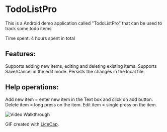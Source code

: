 # TodoListPro

This is a Android demo application called "TodoListPro" that can be used to track some todo items

Time spent: 4 hours spent in total

Features:
---------
Supports adding new items, editing and deleting existing items.
Supports Save/Cancel in the edit mode.
Persists the changes in the local file.

Help operations:
-------------------
Add new item = enter new item in the Text box and click on add button.
Delete item = long press on the item.
Edit item = single press on the item.


![Video Walkthrough](anim_todolistpro.gif.gif)

GIF created with [LiceCap](http://www.cockos.com/licecap/).



